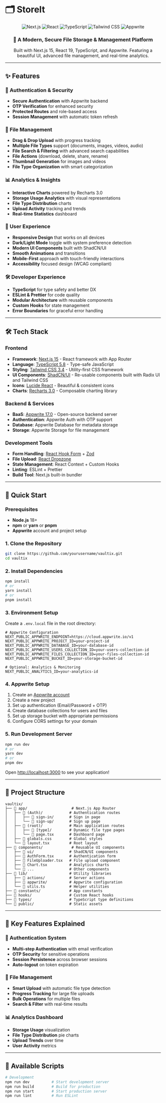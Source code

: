 # 🗂️ StoreIt

<div align="center">
  <img src="https://img.shields.io/badge/Next.js-15.3.4-black?style=for-the-badge&logo=next.js&logoColor=white" alt="Next.js" />
  <img src="https://img.shields.io/badge/React-19.0.0-61DAFB?style=for-the-badge&logo=react&logoColor=black" alt="React" />
  <img src="https://img.shields.io/badge/TypeScript-5.8.3-3178C6?style=for-the-badge&logo=typescript&logoColor=white" alt="TypeScript" />
  <img src="https://img.shields.io/badge/Tailwind_CSS-3.4.17-38B2AC?style=for-the-badge&logo=tailwind-css&logoColor=white" alt="Tailwind CSS" />
  <img src="https://img.shields.io/badge/Appwrite-17.0.0-FD366E?style=for-the-badge&logo=appwrite&logoColor=white" alt="Appwrite" />
</div>

<div align="center">
  <h3>🚀 A Modern, Secure File Storage & Management Platform</h3>
  <p>Built with Next.js 15, React 19, TypeScript, and Appwrite. Featuring a beautiful UI, advanced file management, and real-time analytics.</p>
</div>

---

## ✨ Features

### 🔐 **Authentication & Security**
- **Secure Authentication** with Appwrite backend
- **OTP Verification** for enhanced security
- **Protected Routes** and role-based access
- **Session Management** with automatic token refresh

### 📁 **File Management**
- **Drag & Drop Upload** with progress tracking
- **Multiple File Types** support (documents, images, videos, audio)
- **File Search & Filtering** with advanced search capabilities
- **File Actions** (download, delete, share, rename)
- **Thumbnail Generation** for images and videos
- **File Type Organization** with smart categorization

### 📊 **Analytics & Insights**
- **Interactive Charts** powered by Recharts 3.0
- **Storage Usage Analytics** with visual representations
- **File Type Distribution** charts
- **Upload Activity** tracking and trends
- **Real-time Statistics** dashboard

### 🎨 **User Experience**
- **Responsive Design** that works on all devices
- **Dark/Light Mode** toggle with system preference detection
- **Modern UI Components** built with ShadCN/UI
- **Smooth Animations** and transitions
- **Mobile-First** approach with touch-friendly interactions
- **Accessibility** focused design (WCAG compliant)

### 🛠️ **Developer Experience**
- **TypeScript** for type safety and better DX
- **ESLint & Prettier** for code quality
- **Modular Architecture** with reusable components
- **Custom Hooks** for state management
- **Error Boundaries** for graceful error handling

---

## 🛠️ Tech Stack

### **Frontend**
- **Framework**: [Next.js 15](https://nextjs.org/) - React framework with App Router
- **Language**: [TypeScript 5.8](https://www.typescriptlang.org/) - Type-safe JavaScript
- **Styling**: [Tailwind CSS 3.4](https://tailwindcss.com/) - Utility-first CSS framework
- **UI Components**: [ShadCN/UI](https://ui.shadcn.com/) - Re-usable components built with Radix UI and Tailwind CSS
- **Icons**: [Lucide React](https://lucide.dev/) - Beautiful & consistent icons
- **Charts**: [Recharts 3.0](https://recharts.org/) - Composable charting library

### **Backend & Services**
- **BaaS**: [Appwrite 17.0](https://appwrite.io/) - Open-source backend server
- **Authentication**: Appwrite Auth with OTP support
- **Database**: Appwrite Database for metadata storage
- **Storage**: Appwrite Storage for file management

### **Development Tools**
- **Form Handling**: [React Hook Form](https://react-hook-form.com/) + [Zod](https://zod.dev/)
- **File Upload**: [React Dropzone](https://react-dropzone.js.org/)
- **State Management**: React Context + Custom Hooks
- **Linting**: ESLint + Prettier
- **Build Tool**: Next.js built-in bundler

---

## 🚀 Quick Start

### Prerequisites
- **Node.js** 18+ 
- **npm** or **yarn** or **pnpm**
- **Appwrite** account and project setup

### 1. Clone the Repository
```bash
git clone https://github.com/yourusername/vaultix.git
cd vaultix
```

### 2. Install Dependencies
```bash
npm install
# or
yarn install
# or
pnpm install
```

### 3. Environment Setup
Create a `.env.local` file in the root directory:

```env
# Appwrite Configuration
NEXT_PUBLIC_APPWRITE_ENDPOINT=https://cloud.appwrite.io/v1
NEXT_PUBLIC_APPWRITE_PROJECT_ID=your-project-id
NEXT_PUBLIC_APPWRITE_DATABASE_ID=your-database-id
NEXT_PUBLIC_APPWRITE_USERS_COLLECTION_ID=your-users-collection-id
NEXT_PUBLIC_APPWRITE_FILES_COLLECTION_ID=your-files-collection-id
NEXT_PUBLIC_APPWRITE_BUCKET_ID=your-storage-bucket-id

# Optional: Analytics & Monitoring
NEXT_PUBLIC_ANALYTICS_ID=your-analytics-id
```

### 4. Appwrite Setup
1. Create an [Appwrite account](https://appwrite.io/)
2. Create a new project
3. Set up authentication (Email/Password + OTP)
4. Create database collections for users and files
5. Set up storage bucket with appropriate permissions
6. Configure CORS settings for your domain

### 5. Run Development Server
```bash
npm run dev
# or
yarn dev
# or
pnpm dev
```

Open [http://localhost:3000](http://localhost:3000) to see your application!

---

## 📁 Project Structure

```
vaultix/
├── 📁 app/                    # Next.js App Router
│   ├── 📁 (Auth)/            # Authentication routes
│   │   ├── 📁 sign-in/       # Sign in page
│   │   └── 📁 sign-up/       # Sign up page
│   ├── 📁 (root)/            # Main application routes
│   │   ├── 📁 [type]/        # Dynamic file type pages
│   │   └── 📄 page.tsx       # Dashboard page
│   ├── 📄 globals.css        # Global styles
│   └── 📄 layout.tsx         # Root layout
├── 📁 components/             # Reusable UI components
│   ├── 📁 ui/                # ShadCN/UI components
│   ├── 📄 AuthForm.tsx       # Authentication form
│   ├── 📄 FileUploader.tsx   # File upload component
│   ├── 📄 Chart.tsx          # Analytics charts
│   └── 📄 ...                # Other components
├── 📁 lib/                   # Utility libraries
│   ├── 📁 actions/           # Server actions
│   ├── 📁 appwrite/          # Appwrite configuration
│   └── 📄 utils.ts           # Helper utilities
├── 📁 constants/             # App constants
├── 📁 hooks/                 # Custom React hooks
├── 📁 types/                 # TypeScript type definitions
└── 📁 public/                # Static assets
```

---

## 🎯 Key Features Explained

### 🔐 Authentication System
- **Multi-step Authentication** with email verification
- **OTP Security** for sensitive operations
- **Session Persistence** across browser sessions
- **Auto-logout** on token expiration

### 📂 File Management
- **Smart Upload** with automatic file type detection
- **Progress Tracking** for large file uploads
- **Bulk Operations** for multiple files
- **Search & Filter** with real-time results

### 📊 Analytics Dashboard
- **Storage Usage** visualization
- **File Type Distribution** pie charts
- **Upload Trends** over time
- **User Activity** metrics

---

## 🧪 Available Scripts

```bash
# Development
npm run dev          # Start development server
npm run build        # Build for production
npm run start        # Start production server
npm run lint         # Run ESLint
```
